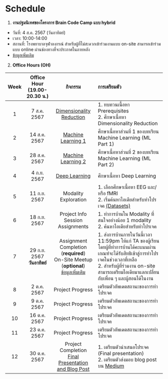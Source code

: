 # Schedule

1. **งานปฐมนิเทศของโครงการ Brain Code Camp แบบ hybrid**

- วันที่: 4 ส.ค. 2567 (วันอาทิตย์)
- เวลา: 10:00-14:00
- สถานที่: โรงพยาบาลจุฬาลงกรณ์ สำหรับผู้ที่ไม่สะดวกเข้าร่วมงานแบบ on-site สามารถเข้าร่วมแบบ online ผ่านช่องทางที่จะประกาศในภายหลัง
- [ข้อมูลเพิ่มเติม](/GeneralInfo/on-site-meetups.md)

2. **Office Hours (OH)**

| Week | Office Hour <br> (19.00-20.30 น.) |                                                                  กิจกรรม                                                                  | การเตรียมตัว                                                                                                                                                                                                                                    |
| :--: | :-------------------------------: | :---------------------------------------------------------------------------------------------------------------------------------------: | :---------------------------------------------------------------------------------------------------------------------------------------------------------------------------------------------------------------------------------------------- |
|  1   |            7 ส.ค. 2567            |                           [Dimensionality Reduction](/Fundamentals/DimensionalityReduction/dim_reduct_intro.md)                           | 1. ทบทวนเนื้อหา Prerequisites <br> 2. ศึกษาเนื้อหา Dimensionality Reduction                                                                                                                                                                     |
|  2   |           14 ส.ค. 2567            |                                   [Machine Learning 1](/Fundamentals/MachineLearning/ml_part1_intro.md)                                   | ศึกษาเนื้อหาส่วนที่ 1 ของบทเรียน Machine Learning (ML Part 1)                                                                                                                                                                                   |
|  3   |           28 ส.ค. 2567            |                                   [Machine Learning 2](/Fundamentals/MachineLearning/ml_part2_intro.md)                                   | ศึกษาเนื้อหาส่วนที่ 2 ของบทเรียน Machine Learning (ML Part 2)                                                                                                                                                                                   |
|  4   |            4 ก.ย. 2567            |                                    [Deep Learning](/Fundamentals/DeepLearning/deep_learning_intro.md)                                     | ศึกษาเนื้อหา Deep Learning                                                                                                                                                                                                                      |
|  5   |           11 ก.ย. 2567            |                                                           Modality Exploration                                                            | 1. เลือกศึกษาเนื้อหา EEG และ/หรือ fMRI <br> 2. เริ่มค้นหาไอเดียสำหรับทำโปรเจค [(Datasets)](/GeneralInfo/datasets.md)                                                                                                                            |
|  6   |           18 ก.ย. 2567            |                                                   Project Info Session <br> Assignments                                                   | 1. ทำการบ้านใน Modality ที่สนใจอย่างน้อย 1 modality <br> 2. ค้นหาไอเดียสำหรับทำโปรเจค                                                                                                                                                           |
|  7   | 29 ก.ย. 2567 <br> **วันอาทิตย์**  | Assignment Completion <br> (**required**) <br> On-Site Meetup <br> (**optional**) <br> [ข้อมูลเพิ่มเติม](/GeneralInfo/on-site-meetups.md) | 1. ส่งการบ้านภายในวันนี้เวลา 11:59pm ให้แก่ TA ของผู้เรียน โดยผู้ที่ทำการบ้านได้คะแนนผ่านเกณฑ์จะได้รับสิทธิเข้าสู่การทำโปรเจคในช่วงเวลาที่เหลือ <br> 2. สำหรับผู้ที่ร่วมงาน on-site สามารถเตรียมไอเดียมาแลกเปลี่ยนกับเพื่อน ๆ และผู้สอนได้ในงาน |
|  8   |            2 ต.ค. 2567            |                                                             Project Progress                                                              | เตรียมตัวอัพเดตสถานะของการทำโปรเจค                                                                                                                                                                                                              |
|  9   |            9 ต.ค. 2567            |                                                             Project Progress                                                              | เตรียมตัวอัพเดตสถานะของการทำโปรเจค                                                                                                                                                                                                              |
|  10  |           16 ต.ค. 2567            |                                                             Project Progress                                                              | เตรียมตัวอัพเดตสถานะของการทำโปรเจค                                                                                                                                                                                                              |
|  11  |           23 ต.ค. 2567            |                                                             Project Progress                                                              | เตรียมตัวอัพเดตสถานะของการทำโปรเจค                                                                                                                                                                                                              |
|  12  |           30 ต.ค. 2567            |                    Project Completion <br> [Final Presentation and Blog Post](/GeneralInfo/graduation_requirements.md)                    | 1. เตรียมตัวนำเสนอโปรเจค (Final presentation) <br> 2. เตรียมตัวส่งมอบ blog post บน [Medium](https://medium.com/)                                                                                                                                |
